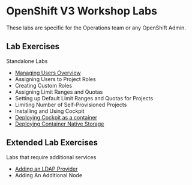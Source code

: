 # OpenShift V3 Workshop Labs

These labs are specific for the Operations team or any OpenShift Admin.

## Lab Exercises 

Standalone Labs

* [Managing Users Overview](managing_users_overview.md)
* Assigning Users to Project Roles
* Creating Custom Roles
* Assigning Limit Ranges and Quotas
* Setting up Default Limit Ranges and Quotas for Projects
* Limiting Number of Self-Provisioned Projects
* Installing and Using Cockpit
* [Deploying Cockpit as a container](deploying_cockpit_as_a_container.md)
* [Deploying Container Native Storage](cns.md)

## Extended Lab Exercises 

Labs that require additional services

* [Adding an LDAP Provider](adding_an_ldap_provider.md)
* Adding An Additional Node
